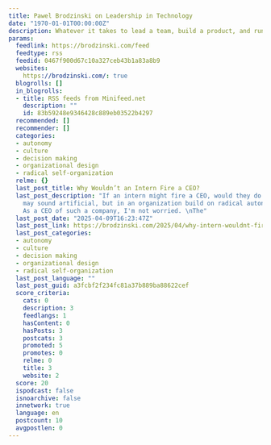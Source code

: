 ```yaml
---
title: Pawel Brodzinski on Leadership in Technology
date: "1970-01-01T00:00:00Z"
description: Whatever it takes to lead a team, build a product, and run a business
params:
  feedlink: https://brodzinski.com/feed
  feedtype: rss
  feedid: 0467f900d67c10a327ceb43b1a83a8b9
  websites:
    https://brodzinski.com/: true
  blogrolls: []
  in_blogrolls:
  - title: RSS feeds from Minifeed.net
    description: ""
    id: 83b59248e9346428c889eb03522b4297
  recommended: []
  recommender: []
  categories:
  - autonomy
  - culture
  - decision making
  - organizational design
  - radical self-organization
  relme: {}
  last_post_title: Why Wouldn’t an Intern Fire a CEO?
  last_post_description: "If an intern might fire a CEO, would they do it? The question
    may sound artificial, but in an organization build on radical autonomy it is valid.
    As a CEO of such a company, I'm not worried. \nThe"
  last_post_date: "2025-04-09T16:23:47Z"
  last_post_link: https://brodzinski.com/2025/04/why-intern-wouldnt-fire-ceo.html
  last_post_categories:
  - autonomy
  - culture
  - decision making
  - organizational design
  - radical self-organization
  last_post_language: ""
  last_post_guid: a3fcbf2f234fc81a37b889ba88622cef
  score_criteria:
    cats: 0
    description: 3
    feedlangs: 1
    hasContent: 0
    hasPosts: 3
    postcats: 3
    promoted: 5
    promotes: 0
    relme: 0
    title: 3
    website: 2
  score: 20
  ispodcast: false
  isnoarchive: false
  innetwork: true
  language: en
  postcount: 10
  avgpostlen: 0
---
```

